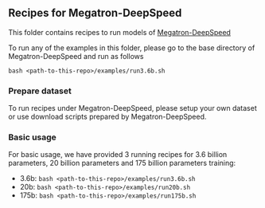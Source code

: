 ## Recipes for Megatron-DeepSpeed
This folder contains recipes to run models of [Megatron-DeepSpeed](https://github.com/microsoft/Megatron-DeepSpeed)

To run any of the examples in this folder, please go to the base directory of Megatron-DeepSpeed and run as follows

```bash <path-to-this-repo>/examples/run3.6b.sh```

### Prepare dataset

To run recipes under Megatron-DeepSpeed, please setup your own dataset or use download scripts prepared by Megatron-DeepSpeed.

### Basic usage

For basic usage, we have provided 3 running recipes for 3.6 billion parameters, 20 billion parameters and 175 billion parameters training:

* 3.6b:     ```bash <path-to-this-repo>/examples/run3.6b.sh```
* 20b:      ```bash <path-to-this-repo>/examples/run20b.sh```
* 175b:     ```bash <path-to-this-repo>/examples/run175b.sh```
